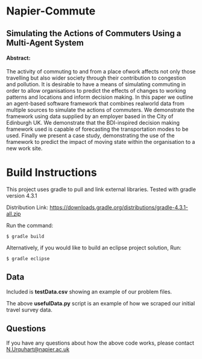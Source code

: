 # Napier-Commute

## Simulating the Actions of Commuters Using a Multi-Agent System

#### Abstract:
The activity of commuting to and from a place ofwork affects not only those travelling but also wider society through their contribution to congestion and pollution. It is desirable to have a means of simulating commuting in order to allow organisations to predict the effects of changes to working patterns and locations and inform decision making. In this paper we outline an agent-based software framework that combines realworld data from multiple sources to simulate the actions of commuters. We demonstrate the framework using data supplied by an employer based in the City of Edinburgh UK. We demonstrate that the BDI-inspired decision making framework used is capable of forecasting the transportation modes to be used. Finally we present a case
study, demonstrating the use of the framework to predict the impact of moving state within the organisation to a new work site.

# Build Instructions

This project uses gradle to pull and link external libraries. Tested with gradle version 4.3.1

Distribution Link:
https://downloads.gradle.org/distributions/gradle-4.3.1-all.zip

Run the command:

```$ gradle build```

Alternatively, if you would like to build an eclipse project solution, Run:

```$ gradle eclipse```

## Data
Included is **testData.csv** showing an example of our problem files.

The above **usefulData.py** script is an example of how we scraped our initial travel survey data. 

## Questions

If you have any questions about how the above code works, please contact N.Urquhart@napier.ac.uk
